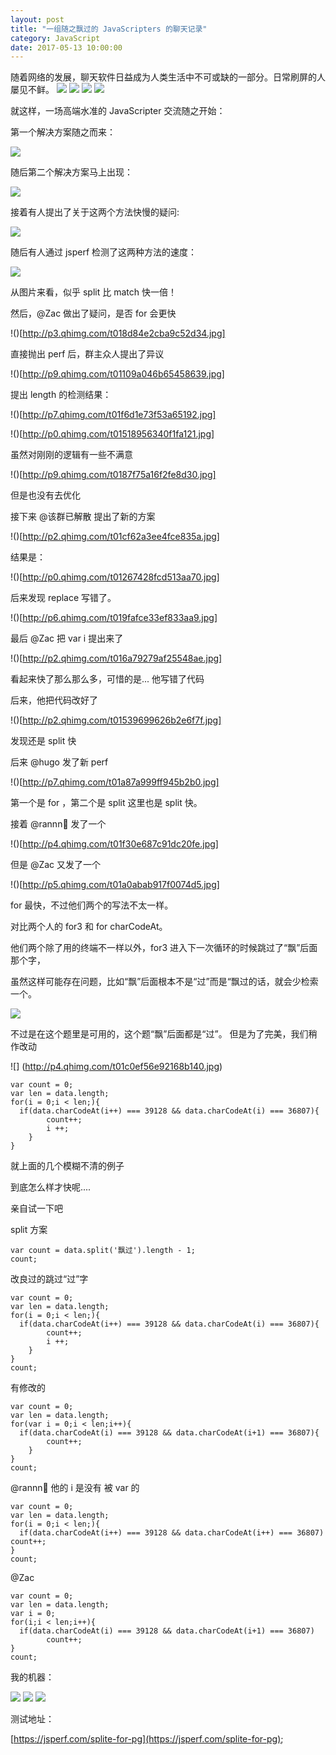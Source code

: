 ```yaml
---
layout: post
title: "一组随之飘过的 JavaScripters 的聊天记录"
category: JavaScript
date: 2017-05-13 10:00:00
---
```


随着网络的发展，聊天软件日益成为人类生活中不可或缺的一部分。日常刷屏的人屡见不鲜。
![](http://p7.qhimg.com/t01d12870651b6c4937.jpg)
![](http://p2.qhimg.com/t01d489b65960b97981.jpg)
![](http://p8.qhimg.com/t016dbb1f107a7f6ee8.jpg)
![](http://p9.qhimg.com/t016b62195820e5817a.jpg)

就这样，一场高端水准的 JavaScripter 交流随之开始：


第一个解决方案随之而来：

![](http://p0.qhimg.com/t01f1754d547eda20f0.jpg)

随后第二个解决方案马上出现：

![](http://p9.qhimg.com/t015f128c6619010830.jpg)

接着有人提出了关于这两个方法快慢的疑问:

![](http://p5.qhimg.com/t016629aa9438ffe296.jpg)

随后有人通过 jsperf 检测了这两种方法的速度：

![](http://p0.qhimg.com/t012ad3364ad2227197.jpg)

从图片来看，似乎 split 比 match 快一倍！


然后，@Zac 做出了疑问，是否 for 会更快

!()[http://p3.qhimg.com/t018d84e2cba9c52d34.jpg]

直接抛出 perf 后，群主众人提出了异议

!()[http://p9.qhimg.com/t01109a046b65458639.jpg]


提出 length 的检测结果：

!()[http://p7.qhimg.com/t01f6d1e73f53a65192.jpg]

!()[http://p0.qhimg.com/t01518956340f1fa121.jpg]

虽然对刚刚的逻辑有一些不满意

!()[http://p9.qhimg.com/t0187f75a16f2fe8d30.jpg]

但是也没有去优化

接下来 @该群已解散 提出了新的方案

!()[http://p2.qhimg.com/t01cf62a3ee4fce835a.jpg]

结果是：

!()[http://p0.qhimg.com/t01267428fcd513aa70.jpg]


后来发现 replace 写错了。

!()[http://p6.qhimg.com/t019fafce33ef833aa9.jpg]


最后 @Zac 把 var i 提出来了

!()[http://p2.qhimg.com/t016a79279af25548ae.jpg]

看起来快了那么那么多，可惜的是... 他写错了代码

后来，他把代码改好了

!()[http://p2.qhimg.com/t01539699626b2e6f7f.jpg]

发现还是 split 快

后来 @hugo 发了新 perf

!()[http://p7.qhimg.com/t01a87a999ff945b2b0.jpg]

第一个是 for ，第二个是 split 这里也是 split 快。


接着 @rannn🐨 发了一个

!()[http://p4.qhimg.com/t01f30e687c91dc20fe.jpg]

但是 @Zac 又发了一个

!()[http://p5.qhimg.com/t01a0abab917f0074d5.jpg]

for 最快，不过他们两个的写法不太一样。

对比两个人的 for3 和 for charCodeAt。

他们两个除了用的终端不一样以外，for3 进入下一次循环的时候跳过了“飘”后面那个字，

虽然这样可能存在问题，比如“飘”后面根本不是“过”而是“飘过的话，就会少检索一个。

![](http://p0.qhimg.com/t01c48e0d401f98fe99.jpg)

不过是在这个题里是可用的，这个题“飘”后面都是“过”。
但是为了完美，我们稍作改动

![] (http://p4.qhimg.com/t01c0ef56e92168b140.jpg)

```
var count = 0;
var len = data.length;
for(i = 0;i < len;){
  if(data.charCodeAt(i++) === 39128 && data.charCodeAt(i) === 36807){
        count++;
        i ++;
    }
}
```

就上面的几个模糊不清的例子

到底怎么样才快呢....

亲自试一下吧

split 方案
```
var count = data.split('飘过').length - 1;
count;
```


改良过的跳过“过”字
```
var count = 0;
var len = data.length;
for(i = 0;i < len;){
  if(data.charCodeAt(i++) === 39128 && data.charCodeAt(i) === 36807){
        count++;
        i ++;
    }
}
count;
```

有修改的
```
var count = 0;
var len = data.length;
for(var i = 0;i < len;i++){
  if(data.charCodeAt(i) === 39128 && data.charCodeAt(i+1) === 36807){
        count++;
    }
}
count;
```



@rannn🐨 他的 i 是没有 被 var 的
```
var count = 0;
var len = data.length;
for(i = 0;i < len;){
  if(data.charCodeAt(i++) === 39128 && data.charCodeAt(i++) === 36807) count++;
}
count;

```

@Zac
```
var count = 0;
var len = data.length;
var i = 0;
for(i;i < len;i++){
  if(data.charCodeAt(i) === 39128 && data.charCodeAt(i+1) === 36807)
        count++;
}
count;
```


我的机器：

![](http://p5.qhimg.com/t0180730edc5857d284.jpg)
![](http://p6.qhimg.com/t015545ed86ce201cdb.jpg)
![](http://p1.qhimg.com/t0144a26e84d1886f80.jpg)

测试地址：

[https://jsperf.com/splite-for-pg](https://jsperf.com/splite-for-pg);

